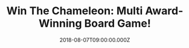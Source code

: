 ---
campaign-uuid: "c-df2f0f42-ddbf-4aff-bd06-58fe32bd4e50"
type: "Preview"
category: "Entertainment"
date: "2018-08-07T09:00:00.000Z"
end-date: "2018-09-07T23:59:00.000Z"
disable-form: false
is_promoted: false
has_entry_page: true
title: "Win The Chameleon: Multi Award-Winning Board Game!"
competition-description: "<p>NME readers get ready: we have in our hands the social\
  \ deduction game of hidden identities, secret codewords and mob mentality: The Chameleon\
  \ board game! Keep your eyes peeled and track down that elusive Chameleon before\
  \ it’s too late.</p>"
hero-header: "Win The Chameleon: Multi Award-Winning Board Game!"
terms-confirmation: "N/A"
banner-img: "https://assets.expresslyapp.com/asset-b26b7dac-98bf-4844-af51-88dff1da60d6.jpg"
logo-left-href: "aaa.nme.com"
logo-left-image: "https://assets.expresslyapp.com/asset-110e31a1-20a0-4f5c-a4f7-1503dc9842a9.jpg"
logo-left-title: "nme aaa"
bg-image-hero: "https://assets.expresslyapp.com/asset-90fc28ca-4261-4a93-81dc-243d9e836781.jpg"
bg-image-first: "https://assets.expresslyapp.com/asset-71b7d8d0-a6a8-4673-8cc3-b85e65f2b332.jpg"
section1-content: "<p>Everyone knows the secret word for the round except for the\
  \ Chameleon. But who is the Chameleon? Each round, every player gets to say just\
  \ one word to each other in order to prove their innocence and single out the imposter.\
  \ Choose a word that’s too obvious and the Chameleon might catch on. Choose a word\
  \ that’s too vague and people might start thinking that you’re the guilty one. Players\
  \ will need to use all their cunning, team work and witch-hunting skills if they\
  \ want to succeed. If you’re the Chameleon, however, the rules are much more simple.\
  \ Don’t. Get. Caught!</p>\r\n<p>Enter the form below for a chance to win the multi\
  \ award-winning board game and have the best time with your loved ones!</p>"
entry-title: "Win The Chameleon: Multi Award-Winning Board Game!"
entry-content: "Enter the draw to win The Chameleon: Multi Award-Winning Board Game\
  \ by completing the form below before 23:59 on 7th of September 2018."
has-winner: false
prize-description: "The Chameleon: Multi Award-Winning Board Game!"
special-conditions: "Multiple entries are allowed up to one every day."
---